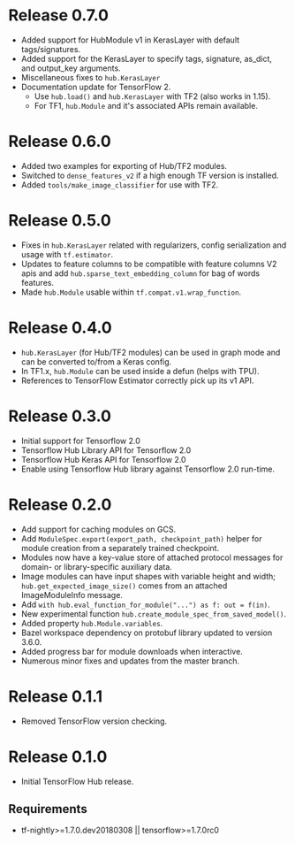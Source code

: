 <!-- Copyright 2018 The TensorFlow Hub Authors. All Rights Reserved.

Licensed under the Apache License, Version 2.0 (the "License");
you may not use this file except in compliance with the License.
You may obtain a copy of the License at

    http://www.apache.org/licenses/LICENSE-2.0

Unless required by applicable law or agreed to in writing, software
distributed under the License is distributed on an "AS IS" BASIS,
WITHOUT WARRANTIES OR CONDITIONS OF ANY KIND, either express or implied.
See the License for the specific language governing permissions and
limitations under the License.
==============================================================================-->


# Release 0.7.0
  * Added support for HubModule v1 in KerasLayer with default tags/signatures.
  * Added support for the KerasLayer to specify tags, signature, as_dict, and
    output_key arguments.
  * Miscellaneous fixes to `hub.KerasLayer`
  * Documentation update for TensorFlow 2.
      * Use `hub.load()` and `hub.KerasLayer` with TF2 (also works in 1.15).
      * For TF1, `hub.Module` and it's associated APIs remain available.

# Release 0.6.0
  * Added two examples for exporting of Hub/TF2 modules.
  * Switched to `dense_features_v2` if a high enough TF version is installed.
  * Added `tools/make_image_classifier` for use with TF2.

# Release 0.5.0
  * Fixes in `hub.KerasLayer` related with regularizers, config serialization
    and usage with `tf.estimator`.
  * Updates to feature columns to be compatible with feature columns V2 apis and
    add `hub.sparse_text_embedding_column` for bag of words features.
  * Made `hub.Module` usable within `tf.compat.v1.wrap_function`.

# Release 0.4.0
  * `hub.KerasLayer` (for Hub/TF2 modules) can be used in graph mode
     and can be converted to/from a Keras config.
  * In TF1.x, `hub.Module` can be used inside a defun (helps with TPU).
  * References to TensorFlow Estimator correctly pick up its v1 API.

# Release 0.3.0
  * Initial support for Tensorflow 2.0
  * Tensorflow Hub Library API for Tensorflow 2.0
  * Tensorflow Hub Keras API for Tensorflow 2.0
  * Enable using Tensorflow Hub library against Tensorflow 2.0 run-time.

# Release 0.2.0
 * Add support for caching modules on GCS.
 * Add `ModuleSpec.export(export_path, checkpoint_path)` helper for module
   creation from a separately trained checkpoint.
 * Modules now have a key-value store of attached protocol messages
   for domain- or library-specific auxiliary data.
 * Image modules can have input shapes with variable height and width;
   `hub.get_expected_image_size()` comes from an attached ImageModuleInfo
    message.
 * Add `with hub.eval_function_for_module("...") as f: out = f(in)`.
 * New experimental function `hub.create_module_spec_from_saved_model()`.
 * Added property `hub.Module.variables`.
 * Bazel workspace dependency on protobuf library updated to version 3.6.0.
 * Added progress bar for module downloads when interactive.
 * Numerous minor fixes and updates from the master branch.

# Release 0.1.1
 * Removed TensorFlow version checking.

# Release 0.1.0
 * Initial TensorFlow Hub release.

## Requirements
 * tf-nightly>=1.7.0.dev20180308 || tensorflow>=1.7.0rc0
